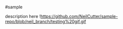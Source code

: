 #sample 

description here
!https://github.com/NeilCutter/sample-repo/blob/neil_branch/testing%20gif.gif
